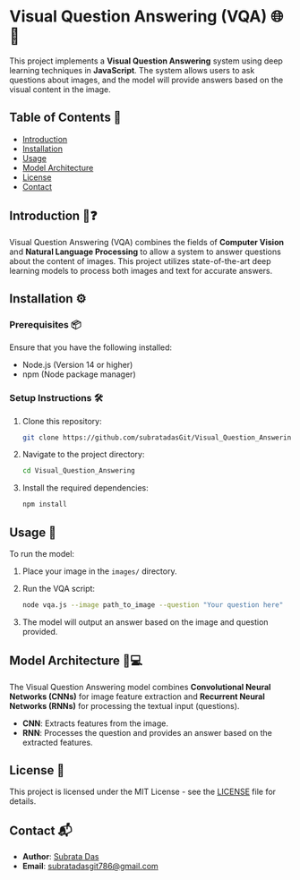 
# Visual Question Answering (VQA) 🌐🤖

This project implements a **Visual Question Answering** system using deep learning techniques in **JavaScript**. The system allows users to ask questions about images, and the model will provide answers based on the visual content in the image.

## Table of Contents 📑

- [Introduction](#introduction)
- [Installation](#installation)
- [Usage](#usage)
- [Model Architecture](#model-architecture)
- [License](#license)
- [Contact](#contact)

## Introduction 📸❓

Visual Question Answering (VQA) combines the fields of **Computer Vision** and **Natural Language Processing** to allow a system to answer questions about the content of images. This project utilizes state-of-the-art deep learning models to process both images and text for accurate answers.

## Installation ⚙️

### Prerequisites 📦

Ensure that you have the following installed:

- Node.js (Version 14 or higher)
- npm (Node package manager)

### Setup Instructions 🛠️

1. Clone this repository:

    ```bash
    git clone https://github.com/subratadasGit/Visual_Question_Answering.git
    ```

2. Navigate to the project directory:

    ```bash
    cd Visual_Question_Answering
    ```

3. Install the required dependencies:

    ```bash
    npm install
    ```

## Usage 🚀

To run the model:

1. Place your image in the `images/` directory.
2. Run the VQA script:

    ```bash
    node vqa.js --image path_to_image --question "Your question here"
    ```

3. The model will output an answer based on the image and question provided.

## Model Architecture 🧠💻

The Visual Question Answering model combines **Convolutional Neural Networks (CNNs)** for image feature extraction and **Recurrent Neural Networks (RNNs)** for processing the textual input (questions). 

- **CNN**: Extracts features from the image.
- **RNN**: Processes the question and provides an answer based on the extracted features.

## License 📝

This project is licensed under the MIT License - see the [LICENSE](LICENSE) file for details.

## Contact 📬

- **Author**: [Subrata Das](https://github.com/subratadasGit)
- **Email**: subratadasgit786@gmail.com
